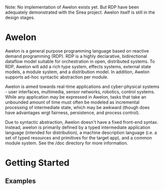 Note: No implementation of Awelon exists yet. But RDP have been adequately demonstrated with the Sirea project. Awelon itself is still in the design stages. 

Awelon
======

Awelon is a general purpose programming language based on reactive demand programming (RDP). RDP is a highly declarative, bidirectional dataflow model suitable for orchestration in open, distributed systems. To RDP, Awelon will add a rich type system, effects systems, external state models, a module system, and a distribution model. In addition, Awelon supports ad-hoc syntactic abstraction per module.

Awelon is aimed towards real-time applications and cyber-physical systems - user interfaces, multimedia, sensor networks, robotics, control systems. While any application may be expressed in Awelon, tasks that take an unbounded amount of time must often be modeled as incremental processing of intermediate state, which may be awkward (though does have advantages wrgt fairness, persistence, and process control).

Due to syntactic abstraction, Awelon doesn't have a fixed front-end syntax. Instead, awelon is primarily defined by a typed intermediate application language (intended for distribution), a machine description language (i.e. a set of typed resources and primitives for the target app), and a common module system. See the /doc directory for more information.

Getting Started
===============

Examples
--------


